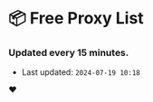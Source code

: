 # :package: Free Proxy List
### Updated every 15 minutes.

- Last updated: `2024-07-19 10:18`

:heart:
